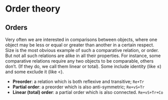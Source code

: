 # Order theory

## Orders

Very often we are interested in comparisons between objects, where one object may be less or equal or greater than another in a certain respect.
Size is the most obvious example of such a comparative relation, or order.
But not all such relations are alike in all their properties.
For instance, some comparative relations require any two objects to be comparable, others don’t. (If they do, we call them linear or total).
Some include identity (like ≤) and some exclude it (like <).

- **Preorder**: a relation which is both reflexive and transitive; `Re+Tr`
- **Partial order**: a preorder which is also anti-symmetric; `Re+vS+Tr`
- **Linear (total) order**: a partial order which is also connected. `Re+vS+Tr+Co`
